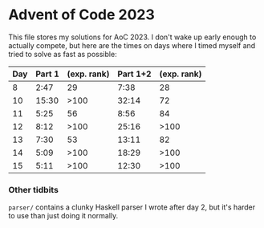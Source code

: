 # Advent of Code 2023

This file stores my solutions for AoC 2023. I don't wake up early enough to actually compete, but here are the times on days where I timed myself and tried to solve as fast as possible:

| Day | Part 1 | (exp. rank) | Part 1+2 | (exp. rank) |
| --- | ------ | ----------- | -------- | ----------- |
|   8 |   2:47 |          29 |     7:38 |          28 |
|  10 |  15:30 |        >100 |    32:14 |          72 |
|  11 |   5:25 |          56 |     8:56 |          84 |
|  12 |   8:12 |        >100 |    25:16 |        >100 |
|  13 |   7:30 |          53 |    13:11 |          82 |
|  14 |   5:09 |        >100 |    18:29 |        >100 |
|  15 |   5:11 |        >100 |    12:30 |        >100 |

### Other tidbits

`parser/` contains a clunky Haskell parser I wrote after day 2, but it's harder to use than just doing it normally.
